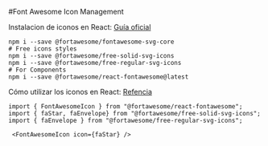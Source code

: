 #Font Awesome Icon Management

Instalacion de iconos en React:
[Guía oficial](https://fontawesome.com/docs/web/use-with/react/)
```Node
npm i --save @fortawesome/fontawesome-svg-core
# Free icons styles
npm i --save @fortawesome/free-solid-svg-icons
npm i --save @fortawesome/free-regular-svg-icons
# For Components
npm i --save @fortawesome/react-fontawesome@latest

```
Cómo utilizar los iconos en React:
[Refencia](https://fontawesome.com/docs/web/use-with/react/add-icons)

```React
import { FontAwesomeIcon } from "@fortawesome/react-fontawesome";
import { faStar, faEnvelope} from "@fortawesome/free-solid-svg-icons";
import { faEnvelope } from "@fortawesome/free-regular-svg-icons";

 <FontAwesomeIcon icon={faStar} />
```